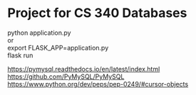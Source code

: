 # Project for CS 340 Databases

python application.py  
or  
export FLASK_APP=application.py  
flask run  


https://pymysql.readthedocs.io/en/latest/index.html  
https://github.com/PyMySQL/PyMySQL  
https://www.python.org/dev/peps/pep-0249/#cursor-objects  
